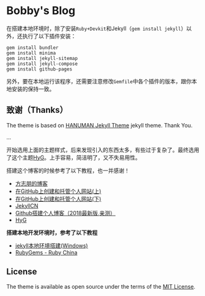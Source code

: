 # Bobby's Blog

在搭建本地环境时，除了安装`Ruby+Devkit`和Jekyll（`gem install jekyll`）以外，还执行了以下插件安装：
```
gem install bundler
gem install minima
gem install jekyll-sitemap
gem install jekyll-compose
gem install github-pages
```
另外，要在本地运行该程序，还需要注意修改`Gemfile`中各个插件的版本，跟你本地安装的保持一致。

## 致谢（Thanks）
The theme is based on [HANUMAN Jekyll Theme](https://github.com/samanyougarg/hanuman) jekyll theme. Thank You.

...

开始选用上面的主题样式，后来发现引入的东西太多，有些过于复杂了。最终选用了这个主题[HyG](https://gaohaoyang.github.io/)。上手容易，简洁明了，又不失易用性。


搭建这个博客的时候参考了以下教程，也一并感谢！
 - [方志朋的博客](https://www.fangzhipeng.com/)
 - [在GitHub上创建和托管个人网站(上)](https://blog.csdn.net/qq_26927285/article/details/78761814)
 - [在GitHub上创建和托管个人网站(下)](https://blog.csdn.net/qq_26927285/article/details/78762237)
 - [JekyllCN](http://jekyllcn.com/)
 - [Github搭建个人博客（2018最新版,亲测）](https://blog.csdn.net/xudailong_blog/article/details/78762262)
 - [HyG](https://gaohaoyang.github.io/)

 **搭建本地开发环境时，参考了以下教程**
 - [jekyll本地环境搭建(Windows)](https://www.cnblogs.com/yevon/p/3308158.html)
 - [RubyGems - Ruby China](https://gems.ruby-china.com/)
 
## License

The theme is available as open source under the terms of the [MIT License](https://opensource.org/licenses/MIT).

